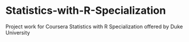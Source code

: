 # Statistics-with-R-Specialization
Project work for Coursera Statistics with R Specialization offered by Duke University
